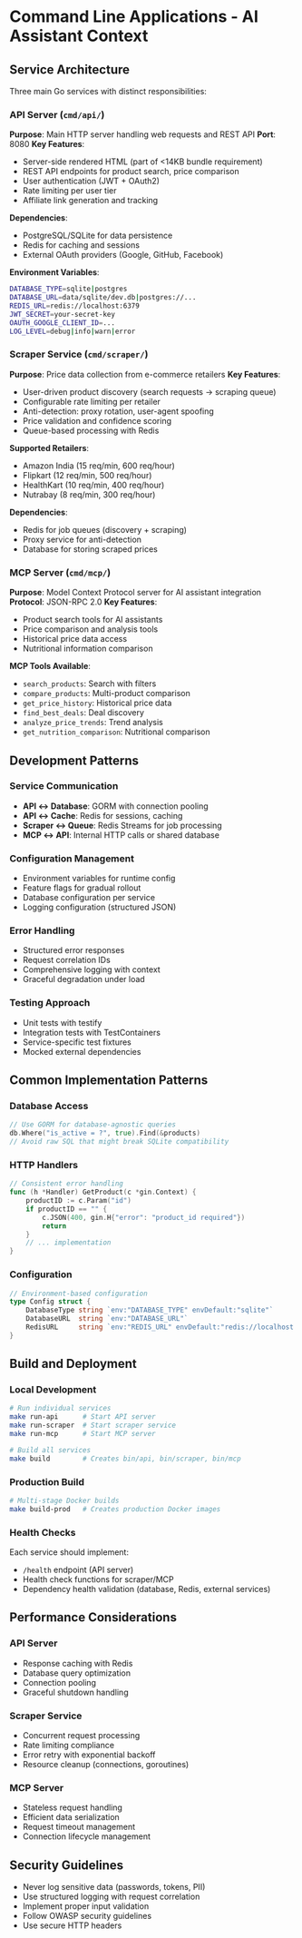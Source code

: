 # Command Line Applications - AI Assistant Context

## Service Architecture
Three main Go services with distinct responsibilities:

### API Server (`cmd/api/`)
**Purpose**: Main HTTP server handling web requests and REST API
**Port**: 8080
**Key Features**:
- Server-side rendered HTML (part of <14KB bundle requirement)
- REST API endpoints for product search, price comparison
- User authentication (JWT + OAuth2)
- Rate limiting per user tier
- Affiliate link generation and tracking

**Dependencies**:
- PostgreSQL/SQLite for data persistence
- Redis for caching and sessions
- External OAuth providers (Google, GitHub, Facebook)

**Environment Variables**:
```bash
DATABASE_TYPE=sqlite|postgres
DATABASE_URL=data/sqlite/dev.db|postgres://...
REDIS_URL=redis://localhost:6379
JWT_SECRET=your-secret-key
OAUTH_GOOGLE_CLIENT_ID=...
LOG_LEVEL=debug|info|warn|error
```

### Scraper Service (`cmd/scraper/`)
**Purpose**: Price data collection from e-commerce retailers
**Key Features**:
- User-driven product discovery (search requests → scraping queue)
- Configurable rate limiting per retailer
- Anti-detection: proxy rotation, user-agent spoofing
- Price validation and confidence scoring
- Queue-based processing with Redis

**Supported Retailers**:
- Amazon India (15 req/min, 600 req/hour)
- Flipkart (12 req/min, 500 req/hour)
- HealthKart (10 req/min, 400 req/hour)
- Nutrabay (8 req/min, 300 req/hour)

**Dependencies**:
- Redis for job queues (discovery + scraping)
- Proxy service for anti-detection
- Database for storing scraped prices

### MCP Server (`cmd/mcp/`)
**Purpose**: Model Context Protocol server for AI assistant integration
**Protocol**: JSON-RPC 2.0
**Key Features**:
- Product search tools for AI assistants
- Price comparison and analysis tools
- Historical price data access
- Nutritional information comparison

**MCP Tools Available**:
- `search_products`: Search with filters
- `compare_products`: Multi-product comparison
- `get_price_history`: Historical price data
- `find_best_deals`: Deal discovery
- `analyze_price_trends`: Trend analysis
- `get_nutrition_comparison`: Nutritional comparison

## Development Patterns

### Service Communication
- **API ↔ Database**: GORM with connection pooling
- **API ↔ Cache**: Redis for sessions, caching
- **Scraper ↔ Queue**: Redis Streams for job processing
- **MCP ↔ API**: Internal HTTP calls or shared database

### Configuration Management
- Environment variables for runtime config
- Feature flags for gradual rollout
- Database configuration per service
- Logging configuration (structured JSON)

### Error Handling
- Structured error responses
- Request correlation IDs
- Comprehensive logging with context
- Graceful degradation under load

### Testing Approach
- Unit tests with testify
- Integration tests with TestContainers
- Service-specific test fixtures
- Mocked external dependencies

## Common Implementation Patterns

### Database Access
```go
// Use GORM for database-agnostic queries
db.Where("is_active = ?", true).Find(&products)
// Avoid raw SQL that might break SQLite compatibility
```

### HTTP Handlers
```go
// Consistent error handling
func (h *Handler) GetProduct(c *gin.Context) {
    productID := c.Param("id")
    if productID == "" {
        c.JSON(400, gin.H{"error": "product_id required"})
        return
    }
    // ... implementation
}
```

### Configuration
```go
// Environment-based configuration
type Config struct {
    DatabaseType string `env:"DATABASE_TYPE" envDefault:"sqlite"`
    DatabaseURL  string `env:"DATABASE_URL"`
    RedisURL     string `env:"REDIS_URL" envDefault:"redis://localhost:6379"`
}
```

## Build and Deployment

### Local Development
```bash
# Run individual services
make run-api      # Start API server
make run-scraper  # Start scraper service
make run-mcp      # Start MCP server

# Build all services
make build        # Creates bin/api, bin/scraper, bin/mcp
```

### Production Build
```bash
# Multi-stage Docker builds
make build-prod   # Creates production Docker images
```

### Health Checks
Each service should implement:
- `/health` endpoint (API server)
- Health check functions for scraper/MCP
- Dependency health validation (database, Redis, external services)

## Performance Considerations

### API Server
- Response caching with Redis
- Database query optimization
- Connection pooling
- Graceful shutdown handling

### Scraper Service
- Concurrent request processing
- Rate limiting compliance
- Error retry with exponential backoff
- Resource cleanup (connections, goroutines)

### MCP Server
- Stateless request handling
- Efficient data serialization
- Request timeout management
- Connection lifecycle management

## Security Guidelines
- Never log sensitive data (passwords, tokens, PII)
- Use structured logging with request correlation
- Implement proper input validation
- Follow OWASP security guidelines
- Use secure HTTP headers